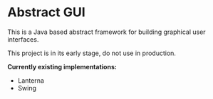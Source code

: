 # Abstract GUI

This is a Java based abstract framework for building graphical user interfaces.

This project is in its early stage, do not use in production.

**Currently existing implementations:**

- Lanterna
- Swing
